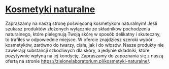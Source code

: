 # [Kosmetyki naturalne](https://zielonelaboratorium.pl/kosmetyki-naturalne/)

Zapraszamy na naszą stronę poświęconą kosmetykom naturalnym! Jeśli szukasz produktów złożonych wyłącznie ze składników pochodzenia naturalnego, które pielęgnują Twoją skórę w sposób delikatny i skuteczny, to trafiłeś w odpowiednie miejsce. W ofercie znajdziesz szeroki wybór kosmetyków, zarówno do twarzy, ciała, jak i do włosów. Nasze produkty nie zawierają substancji szkodliwych dla skóry, a jedynie składniki, które pozytywnie wpłyną na jej kondycję. Zapraszamy do zapoznania się z naszą ofertą na stronie https://zielonelaboratorium.pl/kosmetyki-naturalne/.
